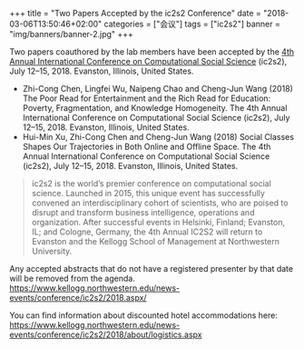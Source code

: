 +++
title = "Two Papers Accepted by the ic2s2 Conference"
date = "2018-03-06T13:50:46+02:00"
categories = ["会议"]
tags = ["ic2s2"]
banner = "img/banners/banner-2.jpg"
+++

Two papers coauthored by the lab members have been accepted by the [4th Annual International Conference on Computational Social Science](https://www.kellogg.northwestern.edu/news-events/conference/ic2s2/2018.aspx/) (ic2s2), July 12–15, 2018. Evanston, Illinois, United States.
<!--more-->

- Zhi-Cong Chen, Lingfei Wu, Naipeng Chao and Cheng-Jun Wang (2018) The Poor Read for Entertainment and the Rich Read for Education: Poverty, Fragmentation, and Knowledge Homogeneity. The 4th Annual International Conference on Computational Social Science (ic2s2), July 12–15, 2018. Evanston, Illinois, United States.
- Hui-Min Xu, Zhi-Cong Chen and Cheng-Jun Wang (2018) Social Classes Shapes Our Trajectories in Both Online and Offline Space. The 4th Annual International Conference on Computational Social Science (ic2s2), July 12–15, 2018. Evanston, Illinois, United States.

> ic2s2 is the world’s premier conference on computational social science. Launched in 2015, this unique event has successfully convened an interdisciplinary cohort of scientists, who are poised to disrupt and transform business intelligence, operations and organization. After successful events in Helsinki, Finland; Evanston, IL; and Cologne, Germany, the 4th Annual IC2S2 will return to Evanston and the Kellogg School of Management at Northwestern University.

Any accepted abstracts that do not have a registered presenter by that date will be removed from the agenda.  https://www.kellogg.northwestern.edu/news-events/conference/ic2s2/2018.aspx/

You can find information about discounted hotel accommodations here: https://www.kellogg.northwestern.edu/news-events/conference/ic2s2/2018/about/logistics.aspx
